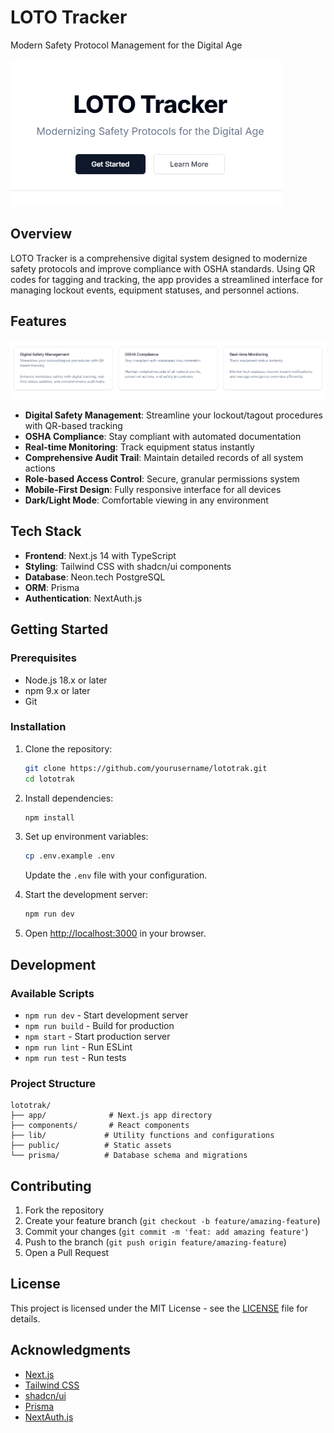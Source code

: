 # LOTO Tracker

Modern Safety Protocol Management for the Digital Age

![LOTO Tracker Landing](public/images/branding.png)

## Overview

LOTO Tracker is a comprehensive digital system designed to modernize safety protocols and improve compliance with OSHA standards. Using QR codes for tagging and tracking, the app provides a streamlined interface for managing lockout events, equipment statuses, and personnel actions.

## Features

![LOTO Tracker Features](public/images/features.png)

- **Digital Safety Management**: Streamline your lockout/tagout procedures with QR-based tracking
- **OSHA Compliance**: Stay compliant with automated documentation
- **Real-time Monitoring**: Track equipment status instantly
- **Comprehensive Audit Trail**: Maintain detailed records of all system actions
- **Role-based Access Control**: Secure, granular permissions system
- **Mobile-First Design**: Fully responsive interface for all devices
- **Dark/Light Mode**: Comfortable viewing in any environment

## Tech Stack

- **Frontend**: Next.js 14 with TypeScript
- **Styling**: Tailwind CSS with shadcn/ui components
- **Database**: Neon.tech PostgreSQL
- **ORM**: Prisma
- **Authentication**: NextAuth.js

## Getting Started

### Prerequisites

- Node.js 18.x or later
- npm 9.x or later
- Git

### Installation

1. Clone the repository:

   ```bash
   git clone https://github.com/yourusername/lototrak.git
   cd lototrak
   ```

2. Install dependencies:

   ```bash
   npm install
   ```

3. Set up environment variables:

   ```bash
   cp .env.example .env
   ```

   Update the `.env` file with your configuration.

4. Start the development server:

   ```bash
   npm run dev
   ```

5. Open [http://localhost:3000](http://localhost:3000) in your browser.

## Development

### Available Scripts

- `npm run dev` - Start development server
- `npm run build` - Build for production
- `npm start` - Start production server
- `npm run lint` - Run ESLint
- `npm run test` - Run tests

### Project Structure

```
lototrak/
├── app/              # Next.js app directory
├── components/       # React components
├── lib/             # Utility functions and configurations
├── public/          # Static assets
└── prisma/          # Database schema and migrations
```

## Contributing

1. Fork the repository
2. Create your feature branch (`git checkout -b feature/amazing-feature`)
3. Commit your changes (`git commit -m 'feat: add amazing feature'`)
4. Push to the branch (`git push origin feature/amazing-feature`)
5. Open a Pull Request

## License

This project is licensed under the MIT License - see the [LICENSE](LICENSE) file for details.

## Acknowledgments

- [Next.js](https://nextjs.org/)
- [Tailwind CSS](https://tailwindcss.com/)
- [shadcn/ui](https://ui.shadcn.com/)
- [Prisma](https://www.prisma.io/)
- [NextAuth.js](https://next-auth.js.org/)
